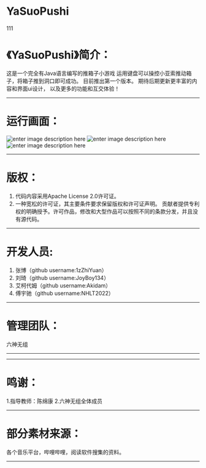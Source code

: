 # YaSuoPushi
111
# 《YaSuoPushi》简介：
这是一个完全有Java语言编写的推箱子小游戏
运用键盘可以操控小亚索推动箱子，将箱子推到洞口即可成功。
目前推出第一个版本。
期待后期更新更丰富的内容和界面ui设计，
以及更多的功能和互交体验！
***
# 运行画面：
![enter image description here]()
![enter image description here]()
![enter image description here]()
***
# 版权：
1. 代码内容采用Apache License 2.0许可证。
2. 一种宽松的许可证，其主要条件要求保留版权和许可证声明。
   贡献者提供专利权的明确授予。许可作品，修改和大型作品可以按照不同的条款分发，并且没有源代码。
***
# 开发人员:
1. 张博（github username:1zZhiYuan）
2. 刘琦（github username:JoyBoy134）
3. 艾柯代姆（github username:Akidam）
4. 傅宇驰（github username:NHLT2022）
***
# 管理团队：
  六神无组
***

***
# 鸣谢：
1.指导教师：陈绵康
2.六神无组全体成员
***
# 部分素材来源：
 各个音乐平台，哔哩哔哩，阅读软件搜集的资料。
***

